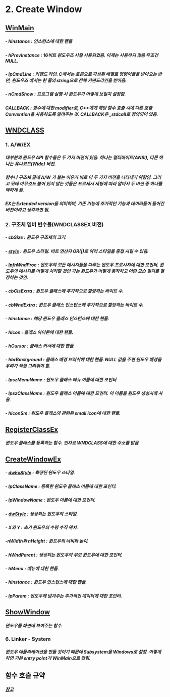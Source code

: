 # 2. Create Window

## [WinMain](https://docs.microsoft.com/ko-kr/windows/win32/learnwin32/winmain--the-application-entry-point)
##### - hInstance : 인스턴스에 대한 핸들
##### - hPrevInstance : 16비트 윈도우즈 시절 사용되었음. 이제는 사용하지 않음 무조건 NULL.
##### - lpCmdLine : 커맨드 라인. C에서는 토큰으로 파싱된 배열로 명령어들을 받아오는 반면, 윈도우즈 에서는 한 줄의 string으로 전체 커맨드라인을 받아옴.
##### - nCmdShow : 프로그램 실행 시 윈도우가 어떻게 보일지 설정함.
##### CALLBACK : 함수에 대한 modifier로, C++에게 해당 함수 호출 시에 다른 호출 Convention을 사용하도록 알려주는 것. CALLBACK은 _stdcall로 정의되어 있음.

## [WNDCLASS](https://docs.microsoft.com/en-us/windows/win32/api/winuser/ns-winuser-wndclassexw)

### 1. A/W/EX
##### 대부분의 윈도우 API 함수들은 두 가지 버전이 있음. 하나는 멀티바이트(ANSI), 다른 하나는 유니코드(Wide) 버전.
##### 함수나 구조체 끝에 A/W 가 붙는 이유가 바로 이 두 가지 버전을 나타내기 위함임. 그리고 뒤에 아무것도 붙어 있지 않는 것들은 프로세서 세팅에 따라 알아서 두 버전 중 하나를 택하게 됨.
##### EX는 Extended version을 의미하며, 기존 기능에 추가적인 기능과 데이터들이 들어간 버전이라고 생각하면 됨.

### 2. 구조체 멤버 변수들(WNDCLASSEX 버전)
##### - cbSize : 윈도우 구조체의 크기.
##### - [style](https://docs.microsoft.com/en-us/windows/win32/winmsg/window-class-styles) : 윈도우 스타일. 비트 연산자 OR(|)로 여러 스타일을 중첩 시킬 수 있음.
##### - lpfnWndProc : 윈도우의 모든 메시지들을 다루는 윈도우 프로시져에 대한 포인터. 윈도우의 메시지를 어떻게 처리할 것인 가는 윈도우가 어떻게 동작하고 어떤 모습 일지를 결정하는 것임.
##### - cbClsExtra : 윈도우 클래스에 추가적으로 할당하는 바이트 수.
##### - cbWndExtra : 윈도우 클래스 인스턴스에 추가적으로 할당하는 바이트 수.
##### - hInstance : 해당 윈도우 클래스 인스턴스에 대한 핸들.
##### - hIcon : 클래스 아이콘에 대한 핸들.
##### - hCursor : 클래스 커서에 대한 핸들.
##### - hbrBackground : 클래스 배경 브러쉬에 대한 핸들. NULL 값을 주면 윈도우 배경을 우리가 직접 그려줘야 함.
##### - lpszMenuName : 윈도우 클래스 메뉴 이름에 대한 포인터.
##### - lpszClassName : 윈도우 클래스 이름에 대한 포인터. 이 이름을 윈도우 생성시에 사용.
##### - hIconSm : 윈도우 클래스와 관련된 small icon에 대한 핸들.

## [RegisterClassEx](https://docs.microsoft.com/en-us/windows/win32/api/winuser/nf-winuser-registerclassexw)
##### 윈도우 클래스를 등록하는 함수. 인자로 WNDCLASS에 대한 주소를 받음.

## [CreateWindowEx](https://docs.microsoft.com/en-us/windows/win32/api/winuser/nf-winuser-createwindowexw)
##### - [dwExStyle](https://docs.microsoft.com/en-us/windows/win32/winmsg/extended-window-styles) : 확장된 윈도우 스타일.
##### - lpClassName : 등록한 윈도우 클래스 이름에 대한 포인터.
##### - lpWindowName : 윈도우 이름에 대한 포인터.
##### - [dwStyle](https://docs.microsoft.com/en-us/windows/win32/winmsg/window-styles) : 생성되는 윈도우의 스타일.
##### - X와 Y : 초기 윈도우의 수평 수직 위치.
##### -nWidth와 nHeight : 윈도우의 너비와 높이.
##### - hWndParent : 생성되는 윈도우의 부모 윈도우에 대한 포인터.
##### - hMenu : 메뉴에 대한 핸들.
##### - hInstance : 윈도우 인스턴스에 대한 핸들.
##### - lpParam : 윈도우에 넘겨주는 추가적인 데이터에 대한 포인터.

## [ShowWindow](https://docs.microsoft.com/en-us/windows/win32/api/winuser/nf-winuser-showwindow)
##### 윈도우를 화면에 보여주는 함수.

### 6. Linker - System
##### 윈도우 애플리케이션을 만들 것이기 때문에 Subsystem을 Windows로 설정. 이렇게 하면 기본 entry point가 WinMain으로 잡힘.

## 함수 호출 규약
##### [참고](http://egloos.zum.com/sweeper/v/829514)